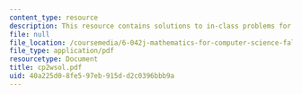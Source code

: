 ```yaml
---
content_type: resource
description: This resource contains solutions to in-class problems for week 2, wednesday.
file: null
file_location: /coursemedia/6-042j-mathematics-for-computer-science-fall-2005/40a225d08fe597eb915dd2c0396bbb9a_cp2wsol.pdf
file_type: application/pdf
resourcetype: Document
title: cp2wsol.pdf
uid: 40a225d0-8fe5-97eb-915d-d2c0396bbb9a
---
```

